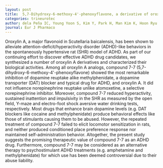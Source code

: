 ```yaml
---
layout: post
title:  5,7-Dihydroxy-6-methoxy-4'-phenoxyflavone, a derivative of oroxylin A improves attention-deficit/hyperactivity disorder (ADHD)-like behaviors in spontaneously hypertensive rats
categories: trineurotec
author: dela Peña IC, Young Yoon S, Kim Y, Park H, Man Kim K, Hoon Ryu J, Young Shin C, Hoon Cheong J
journal: Eur J Pharmaco
---
```


Oroxylin A, a major flavonoid in Scutellaria baicalensis, has been shown to alleviate attention-deficit/hyperactivity disorder (ADHD)-like behaviors in the spontaneously hypertensive rat (SHR) model of ADHD. As part of our continuing effort to discover effective ADHD drug candidates, we synthesized a number of oroxylin A derivatives and characterized their biological activities. Among all oroxylin A analogs, compound 7-7 (5,7-dihydroxy-6-methoxy-4'-phenoxyflavone) showed the most remarkable inhibition of dopamine reuptake alike methylphenidate, a dopamine transporter (DAT) blocker and typical drug for ADHD, and oroxylin A. It did not influence norepinephrine reuptake unlike atomoxetine, a selective norepinephrine inhibitor. Moreover, compound 7-7 reduced hyperactivity, sustained inattention and impulsivity in the SHR as measured by the open field, Y-maze and electro-foot shock aversive water drinking tests, respectively. Most drugs that enhance brain dopamine levels (e.g. DAT blockers like cocaine and methylphenidate) produce behavioral effects like those of stimulants causing them to be abused. However, the repeated treatment of compound 7-7 failed to elicit locomotor sensitization in rats, and neither produced conditioned place preference response nor maintained self-administration behavior. Altogether, the present study suggests the promising therapeutic value of compound 7-7 as an ADHD drug. Furthermore, compound 7-7 may be considered as an alternative therapy to psychostimulant ADHD treatments (e.g. amphetamine and methylphenidate) for which use has been deemed controversial due to their abuse liability.